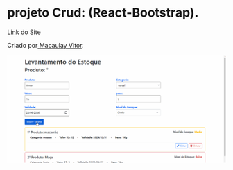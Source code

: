 <h1> projeto Crud: (React-Bootstrap).</h1>
<p><a href="https://macaulayvitor.github.io/Projeto-Crud/" target="_blank">Link</a> do Site</p>
 <p>Criado por<a href="https://github.com/MacaulayVitor" target="_blank"> Macaulay Vitor</a>.</p>

 <p align="center">
 <img alt="Demo" src="./img/Animação.gif">
</p>
